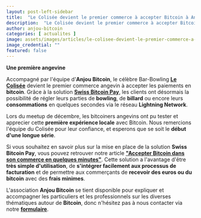 ```yaml
---
layout: post-left-sidebar
title:  "Le Colisée devient le premier commerce à accepter Bitcoin à Angers"
description:  "Le Colisée devient le premier commerce à accepter Bitcoin à Angers"
author: anjou-bitcoin
categories: [ actualites ]
image: assets/images/articles/le-colisee-devient-le-premier-commerce-a-accepter-bitcoin-a-angers/1.jpg
image_credential: ""
featured: false
---
```


**Une première angevine** 

Accompagné par l'équipe d'**Anjou Bitcoin**, le célèbre Bar-Bowling [**Le Colisée**](https://bowlinglecolisee.fr/) devient le premier commerce angevin à accepter les paiements en **bitcoin**. Grâce à la solution [**Swiss Bitcoin Pay**](https://swiss-bitcoin-pay.ch/), les clients ont désormais la possibilité de régler leurs parties de **bowling**, de **billard** ou encore leurs **consommations** en quelques secondes via le réseau **Lightning Network**.

Lors du meetup de décembre, les bitcoiners angevins ont pu tester et apprecier cette **première expérience locale** avec Bitcoin. Nous remercions l'équipe du Colisée pour leur confiance, et esperons que se soit le **début d'une longue série**. 

Si vous souhaitez en savoir plus sur la mise en place de la solution **Swiss Bitcoin Pay**, vous pouvez retrouver notre article [**"Accepter Bitcoin dans son commerce en quelques minutes"**](https://anjoubitcoin.fr/actualites/2024/12/02/accepter-bitcoin-dans-son-commerce-en-quelques-minutes.html). Cette solution a l'avantage d'être **très simple d'utilisation**, de **s'intégrer facilement aux processus de facturation** et de permettre aux commerçants de **recevoir des euros ou du bitcoin** avec des **frais minimes**.

L'association **Anjou Bitcoin** se tient disponible pour expliquer et accompagner les particuliers et les professionnels sur les diverses thématiques autour de **Bitcoin**, donc n'hésitez pas à nous contacter via notre [**formulaire**](https://anjoubitcoin.fr/contact). 
